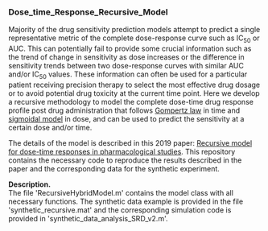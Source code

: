 ### Dose_time_Response_Recursive_Model  
Majority of the drug sensitivity prediction models attempt to predict a single representative metric of the complete dose-response curve such as IC<sub>50</sub> or AUC. This can potentially fail to provide some crucial information such as the trend of change in sensitivity as dose increases or the difference in sensitivity trends between two dose-response curves with similar AUC and/or IC<sub>50</sub> values. These information can often be used for a particular patient receiving precision therapy to select the most effective drug dosage or to avoid potential drug toxicity at the current time point. Here we develop a recursive methodology to model the complete dose-time drug response profile post drug administration that follows [Gompertz law](https://en.wikipedia.org/wiki/Gompertz%E2%80%93Makeham_law_of_mortality) in time and [sigmoidal model](https://en.wikipedia.org/wiki/Sigmoid_function) in dose, and can be used to predict the sensitivity at a certain dose and/or time. 

The details of the model is described in this 2019 paper: [Recursive model for dose-time responses in pharmacological studies](https://bmcbioinformatics.biomedcentral.com/articles/10.1186/s12859-019-2831-4). This repository contains the necessary code to reproduce the results described in the paper and the corresponding data for the synthetic experiment.  

**Description.**  
The file 'RecursiveHybridModel.m' contains the model class with all necessary functions. The synthetic data example is provided in the file 'synthetic_recursive.mat' and the corresponding simulation code is provided in 'synthetic_data_analysis_SRD_v2.m'. 
